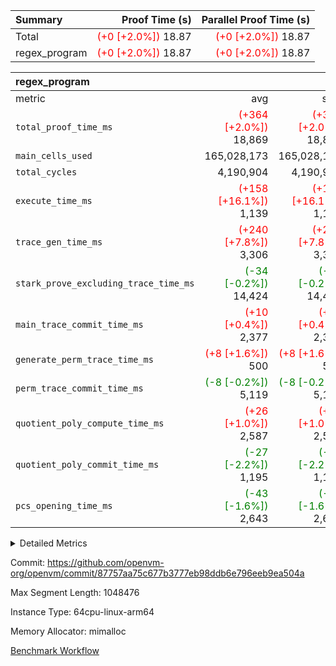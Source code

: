 | Summary | Proof Time (s) | Parallel Proof Time (s) |
|:---|---:|---:|
| Total | <span style='color: red'>(+0 [+2.0%])</span> 18.87 | <span style='color: red'>(+0 [+2.0%])</span> 18.87 |
| regex_program | <span style='color: red'>(+0 [+2.0%])</span> 18.87 | <span style='color: red'>(+0 [+2.0%])</span> 18.87 |


| regex_program |||||
|:---|---:|---:|---:|---:|
|metric|avg|sum|max|min|
| `total_proof_time_ms ` | <span style='color: red'>(+364 [+2.0%])</span> 18,869 | <span style='color: red'>(+364 [+2.0%])</span> 18,869 | <span style='color: red'>(+364 [+2.0%])</span> 18,869 | <span style='color: red'>(+364 [+2.0%])</span> 18,869 |
| `main_cells_used     ` |  165,028,173 |  165,028,173 |  165,028,173 |  165,028,173 |
| `total_cycles        ` |  4,190,904 |  4,190,904 |  4,190,904 |  4,190,904 |
| `execute_time_ms     ` | <span style='color: red'>(+158 [+16.1%])</span> 1,139 | <span style='color: red'>(+158 [+16.1%])</span> 1,139 | <span style='color: red'>(+158 [+16.1%])</span> 1,139 | <span style='color: red'>(+158 [+16.1%])</span> 1,139 |
| `trace_gen_time_ms   ` | <span style='color: red'>(+240 [+7.8%])</span> 3,306 | <span style='color: red'>(+240 [+7.8%])</span> 3,306 | <span style='color: red'>(+240 [+7.8%])</span> 3,306 | <span style='color: red'>(+240 [+7.8%])</span> 3,306 |
| `stark_prove_excluding_trace_time_ms` | <span style='color: green'>(-34 [-0.2%])</span> 14,424 | <span style='color: green'>(-34 [-0.2%])</span> 14,424 | <span style='color: green'>(-34 [-0.2%])</span> 14,424 | <span style='color: green'>(-34 [-0.2%])</span> 14,424 |
| `main_trace_commit_time_ms` | <span style='color: red'>(+10 [+0.4%])</span> 2,377 | <span style='color: red'>(+10 [+0.4%])</span> 2,377 | <span style='color: red'>(+10 [+0.4%])</span> 2,377 | <span style='color: red'>(+10 [+0.4%])</span> 2,377 |
| `generate_perm_trace_time_ms` | <span style='color: red'>(+8 [+1.6%])</span> 500 | <span style='color: red'>(+8 [+1.6%])</span> 500 | <span style='color: red'>(+8 [+1.6%])</span> 500 | <span style='color: red'>(+8 [+1.6%])</span> 500 |
| `perm_trace_commit_time_ms` | <span style='color: green'>(-8 [-0.2%])</span> 5,119 | <span style='color: green'>(-8 [-0.2%])</span> 5,119 | <span style='color: green'>(-8 [-0.2%])</span> 5,119 | <span style='color: green'>(-8 [-0.2%])</span> 5,119 |
| `quotient_poly_compute_time_ms` | <span style='color: red'>(+26 [+1.0%])</span> 2,587 | <span style='color: red'>(+26 [+1.0%])</span> 2,587 | <span style='color: red'>(+26 [+1.0%])</span> 2,587 | <span style='color: red'>(+26 [+1.0%])</span> 2,587 |
| `quotient_poly_commit_time_ms` | <span style='color: green'>(-27 [-2.2%])</span> 1,195 | <span style='color: green'>(-27 [-2.2%])</span> 1,195 | <span style='color: green'>(-27 [-2.2%])</span> 1,195 | <span style='color: green'>(-27 [-2.2%])</span> 1,195 |
| `pcs_opening_time_ms ` | <span style='color: green'>(-43 [-1.6%])</span> 2,643 | <span style='color: green'>(-43 [-1.6%])</span> 2,643 | <span style='color: green'>(-43 [-1.6%])</span> 2,643 | <span style='color: green'>(-43 [-1.6%])</span> 2,643 |



<details>
<summary>Detailed Metrics</summary>

| group | num_segments | keygen_time_ms | commit_exe_time_ms |
| --- | --- | --- | --- |
| regex_program | 1 | 634 | 45 | 

| group | air_name | quotient_deg | interactions | constraints |
| --- | --- | --- | --- | --- |
| regex_program | AccessAdapterAir<16> | 2 | 5 | 14 | 
| regex_program | AccessAdapterAir<2> | 2 | 5 | 14 | 
| regex_program | AccessAdapterAir<32> | 2 | 5 | 14 | 
| regex_program | AccessAdapterAir<4> | 2 | 5 | 14 | 
| regex_program | AccessAdapterAir<64> | 2 | 5 | 14 | 
| regex_program | AccessAdapterAir<8> | 2 | 5 | 14 | 
| regex_program | BitwiseOperationLookupAir<8> | 2 | 2 | 4 | 
| regex_program | KeccakVmAir | 2 | 321 | 4,571 | 
| regex_program | MemoryMerkleAir<8> | 2 | 4 | 40 | 
| regex_program | PersistentBoundaryAir<8> | 2 | 3 | 6 | 
| regex_program | PhantomAir | 2 | 3 | 5 | 
| regex_program | Poseidon2PeripheryAir<BabyBearParameters>, 1> | 2 | 1 | 286 | 
| regex_program | ProgramAir | 1 | 1 | 4 | 
| regex_program | RangeTupleCheckerAir<2> | 1 | 1 | 4 | 
| regex_program | VariableRangeCheckerAir | 1 | 1 | 4 | 
| regex_program | VmAirWrapper<Rv32BaseAluAdapterAir, BaseAluCoreAir<4, 8> | 2 | 19 | 43 | 
| regex_program | VmAirWrapper<Rv32BaseAluAdapterAir, LessThanCoreAir<4, 8> | 2 | 17 | 39 | 
| regex_program | VmAirWrapper<Rv32BaseAluAdapterAir, ShiftCoreAir<4, 8> | 2 | 23 | 90 | 
| regex_program | VmAirWrapper<Rv32BranchAdapterAir, BranchEqualCoreAir<4> | 2 | 11 | 25 | 
| regex_program | VmAirWrapper<Rv32BranchAdapterAir, BranchLessThanCoreAir<4, 8> | 2 | 13 | 41 | 
| regex_program | VmAirWrapper<Rv32CondRdWriteAdapterAir, Rv32JalLuiCoreAir> | 2 | 10 | 22 | 
| regex_program | VmAirWrapper<Rv32HintStoreAdapterAir, Rv32HintStoreCoreAir> | 2 | 15 | 17 | 
| regex_program | VmAirWrapper<Rv32JalrAdapterAir, Rv32JalrCoreAir> | 2 | 16 | 20 | 
| regex_program | VmAirWrapper<Rv32LoadStoreAdapterAir, LoadSignExtendCoreAir<4, 8> | 2 | 18 | 33 | 
| regex_program | VmAirWrapper<Rv32LoadStoreAdapterAir, LoadStoreCoreAir<4> | 2 | 17 | 38 | 
| regex_program | VmAirWrapper<Rv32MultAdapterAir, DivRemCoreAir<4, 8> | 2 | 25 | 88 | 
| regex_program | VmAirWrapper<Rv32MultAdapterAir, MulHCoreAir<4, 8> | 2 | 24 | 38 | 
| regex_program | VmAirWrapper<Rv32MultAdapterAir, MultiplicationCoreAir<4, 8> | 2 | 19 | 26 | 
| regex_program | VmAirWrapper<Rv32RdWriteAdapterAir, Rv32AuipcCoreAir> | 2 | 11 | 15 | 
| regex_program | VmConnectorAir | 2 | 3 | 9 | 

| group | air_name | segment | rows | prep_cols | perm_cols | main_cols | cells |
| --- | --- | --- | --- | --- | --- | --- | --- |
| regex_program | AccessAdapterAir<2> | 0 | 64 |  | 24 | 11 | 2,240 | 
| regex_program | AccessAdapterAir<4> | 0 | 32 |  | 24 | 13 | 1,184 | 
| regex_program | AccessAdapterAir<8> | 0 | 131,072 |  | 24 | 17 | 5,373,952 | 
| regex_program | BitwiseOperationLookupAir<8> | 0 | 65,536 | 3 | 8 | 2 | 655,360 | 
| regex_program | KeccakVmAir | 0 | 32 |  | 1,288 | 3,164 | 142,464 | 
| regex_program | MemoryMerkleAir<8> | 0 | 131,072 |  | 20 | 32 | 6,815,744 | 
| regex_program | PersistentBoundaryAir<8> | 0 | 131,072 |  | 12 | 20 | 4,194,304 | 
| regex_program | PhantomAir | 0 | 512 |  | 12 | 6 | 9,216 | 
| regex_program | Poseidon2PeripheryAir<BabyBearParameters>, 1> | 0 | 16,384 |  | 8 | 300 | 5,046,272 | 
| regex_program | ProgramAir | 0 | 131,072 |  | 8 | 10 | 2,359,296 | 
| regex_program | RangeTupleCheckerAir<2> | 0 | 524,288 | 2 | 8 | 1 | 4,718,592 | 
| regex_program | VariableRangeCheckerAir | 0 | 262,144 | 2 | 8 | 1 | 2,359,296 | 
| regex_program | VmAirWrapper<Rv32BaseAluAdapterAir, BaseAluCoreAir<4, 8> | 0 | 2,097,152 |  | 80 | 36 | 243,269,632 | 
| regex_program | VmAirWrapper<Rv32BaseAluAdapterAir, LessThanCoreAir<4, 8> | 0 | 65,536 |  | 40 | 37 | 5,046,272 | 
| regex_program | VmAirWrapper<Rv32BaseAluAdapterAir, ShiftCoreAir<4, 8> | 0 | 262,144 |  | 52 | 53 | 27,525,120 | 
| regex_program | VmAirWrapper<Rv32BranchAdapterAir, BranchEqualCoreAir<4> | 0 | 524,288 |  | 48 | 26 | 38,797,312 | 
| regex_program | VmAirWrapper<Rv32BranchAdapterAir, BranchLessThanCoreAir<4, 8> | 0 | 262,144 |  | 56 | 32 | 23,068,672 | 
| regex_program | VmAirWrapper<Rv32CondRdWriteAdapterAir, Rv32JalLuiCoreAir> | 0 | 131,072 |  | 44 | 18 | 8,126,464 | 
| regex_program | VmAirWrapper<Rv32HintStoreAdapterAir, Rv32HintStoreCoreAir> | 0 | 16,384 |  | 36 | 26 | 1,015,808 | 
| regex_program | VmAirWrapper<Rv32JalrAdapterAir, Rv32JalrCoreAir> | 0 | 131,072 |  | 36 | 28 | 8,388,608 | 
| regex_program | VmAirWrapper<Rv32LoadStoreAdapterAir, LoadSignExtendCoreAir<4, 8> | 0 | 1,024 |  | 76 | 35 | 113,664 | 
| regex_program | VmAirWrapper<Rv32LoadStoreAdapterAir, LoadStoreCoreAir<4> | 0 | 2,097,152 |  | 72 | 40 | 234,881,024 | 
| regex_program | VmAirWrapper<Rv32MultAdapterAir, DivRemCoreAir<4, 8> | 0 | 128 |  | 104 | 57 | 20,608 | 
| regex_program | VmAirWrapper<Rv32MultAdapterAir, MulHCoreAir<4, 8> | 0 | 256 |  | 100 | 39 | 35,584 | 
| regex_program | VmAirWrapper<Rv32MultAdapterAir, MultiplicationCoreAir<4, 8> | 0 | 65,536 |  | 80 | 31 | 7,274,496 | 
| regex_program | VmAirWrapper<Rv32RdWriteAdapterAir, Rv32AuipcCoreAir> | 0 | 65,536 |  | 28 | 21 | 3,211,264 | 
| regex_program | VmConnectorAir | 0 | 2 | 1 | 12 | 4 | 32 | 

| group | segment | trace_gen_time_ms | total_proof_time_ms | total_cycles | total_cells | stark_prove_excluding_trace_time_ms | quotient_poly_compute_time_ms | quotient_poly_commit_time_ms | perm_trace_commit_time_ms | pcs_opening_time_ms | main_trace_commit_time_ms | main_cells_used | generate_perm_trace_time_ms | execute_time_ms |
| --- | --- | --- | --- | --- | --- | --- | --- | --- | --- | --- | --- | --- | --- | --- |
| regex_program | 0 | 3,306 | 18,869 | 4,190,904 | 632,452,480 | 14,424 | 2,587 | 1,195 | 5,119 | 2,643 | 2,377 | 165,028,173 | 500 | 1,139 | 

</details>


Commit: https://github.com/openvm-org/openvm/commit/87757aa75c677b3777eb98ddb6e796eeb9ea504a

Max Segment Length: 1048476

Instance Type: 64cpu-linux-arm64

Memory Allocator: mimalloc

[Benchmark Workflow](https://github.com/openvm-org/openvm/actions/runs/12920210701)
